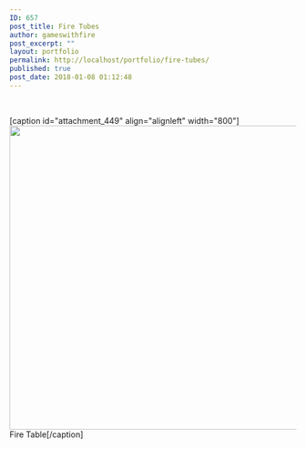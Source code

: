 ```yaml
---
ID: 657
post_title: Fire Tubes
author: gameswithfire
post_excerpt: ""
layout: portfolio
permalink: http://localhost/portfolio/fire-tubes/
published: true
post_date: 2018-01-08 01:12:48
---
```

&nbsp;

[caption id="attachment_449" align="alignleft" width="800"]<img class="size-full wp-image-449" src="http://localhost/wp-content/uploads/2017/12/ContributorRMTubesFire-e1513909439965.jpg" alt="" width="800" height="534" /> Fire Table[/caption]